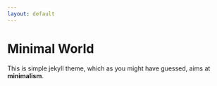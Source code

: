 ```yaml
---
layout: default
---
```

# Minimal World

This is simple jekyll theme, which as you might have guessed, aims at **minimalism**.